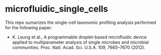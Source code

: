 # microfluidic_single_cells

This repo sumarizes the single-cell taxonomic profiling analysis performed for the following paper:

* K. Leung et al., A programmable droplet-based microfluidic device applied to multiparameter analysis of single microbes and microbial communities. Proc. Natl. Acad. Sci. U.S.A. 109, 7665–7670 (2012).